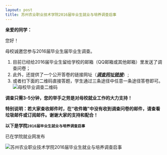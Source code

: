 ```yaml
---
layout: post
title: 苏州农业职业技术学院2016届毕业生就业与培养调查启事
---
```


<!--more-->



**亲爱的同学：**

您好！

母校诚邀您参与2016届毕业生届毕业生调查。

1. 目前已经给2016届毕业生留给学校的邮箱（QQ邮箱或其他邮箱）里发送了调查问卷；
2. 此外，还提供了一个公开答卷的链接网址（[***调查网址链接***](http://szai.njcdata.com:80/eweb/jyfx/wsdc/dywjdj.so?type=externalDj&ffid=QEmVoXHgcRUPUXszDVe8Rt)）;
3. 或者扫下面的二维码直接答题，学生通过三条途径中任意一条途径答卷即可。
![母校毕业调查二维码](http://7xqrll.com1.z0.glb.clouddn.com/%E6%AF%8D%E6%A0%A1%E6%AF%95%E4%B8%9A%E8%B0%83%E6%9F%A5%E4%BA%8C%E7%BB%B4%E7%A0%81.png)

**调查只需3-5分钟，您的举手之劳是对母校就业工作的大力支持！**

**特别说明：若大家查收邮件时，在“收件箱”中没有收到调查问卷的邮件，请查看垃圾邮件或订阅邮件。谢谢大家的支持和配合！**

**以下是学院`2016届毕业生就业与培养调查启事`**

已在学院就业网发布

![苏州农业职业技术学院2016届毕业生就业与培养调查启事](http://7xqrll.com1.z0.glb.clouddn.com/%E8%8B%8F%E5%B7%9E%E5%86%9C%E4%B8%9A%E8%81%8C%E4%B8%9A%E6%8A%80%E6%9C%AF%E5%AD%A6%E9%99%A22016%E5%B1%8A%E6%AF%95%E4%B8%9A%E7%94%9F%E5%B0%B1%E4%B8%9A%E4%B8%8E%E5%9F%B9%E5%85%BB%E8%B0%83%E6%9F%A5%E5%90%AF%E4%BA%8B.jpg)
